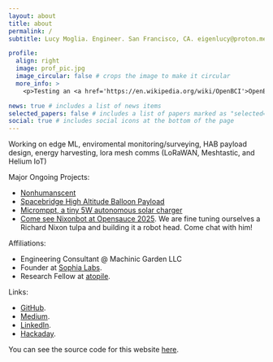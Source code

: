 ```yaml
---
layout: about
title: about
permalink: /
subtitle: Lucy Moglia. Engineer. San Francisco, CA. eigenlucy@proton.me.

profile:
  align: right
  image: prof_pic.jpg
  image_circular: false # crops the image to make it circular
  more_info: >
    <p>Testing an <a href='https://en.wikipedia.org/wiki/OpenBCI'>OpenBCI</a> at Clemson University :)</p>

news: true # includes a list of news items
selected_papers: false # includes a list of papers marked as "selected={true}"
social: true # includes social icons at the bottom of the page
---
```


<p>Working on edge ML, enviromental monitoring/surveying, HAB payload design, energy harvesting, lora mesh comms (LoRaWAN, Meshtastic, and Helium IoT)</p>

Major Ongoing Projects:
<ul>
  <li><a href="https://github.com/eigenlucy/nonhumanscent">Nonhumanscent</a></li>
  <li><a href="https://github.com/eigenlucy/spacebridgehabpcb">Spacebridge High Altitude Balloon Payload</a></li>
  <li><a href="https://github.com/eigenlucy/micromppt">Micromppt, a tiny 5W autonomous solar charger</a></li>
  <li><a href="https://opensauce.com/">Come see Nixonbot at Opensauce 2025</a>. We are fine tuning ourselves a Richard Nixon tulpa and building it a robot head. Come chat with him!</li>
</ul>


Affiliations:
<ul>
  <li>Engineering Consultant @ Machinic Garden LLC</li>
  <li>Founder at <a href="https://github.com/sophia-labs">Sophia Labs</a>.</li>
  <li>Research Fellow at <a href="https://atopile.io/">atopile</a>.</li>
</ul>

Links:
<ul>
  <li><a href='https://github.com/eigenlucy/'>GitHub</a>.</li>
  <li><a href='https://medium.com/@machinegirl'>Medium</a>.</li>
  <li><a href='https://www.linkedin.com/in/lucy-moglia/'>LinkedIn</a>.</li>
  <li><a href ='https://hackaday.io/eigenlucy'>Hackaday</a>.</li>
</ul>

<p>You can see the source code for this website <a href='https://github.com/eigenlucy/eigenlucy.github.io'>here</a>.</p>
